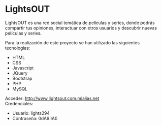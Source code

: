 # LightsOUT
LightsOUT es una red social temática de películas y series, donde podrás compartir tus opiniones, interactuar con otros usuarios y descubrir nuevas películas y series.

Para la realización de este proyecto se han utilizado las siguientes tecnologías:
- HTML
- CSS
- Javascript
- JQuery
- Bootstrap
- PHP
- MySQL


Acceder: http://www.lightsout.com.mialias.net  
Credenciales:
- Usuario: lights294
- Contraseña: 0dA9IIA0
